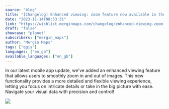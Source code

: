 ```yaml
---
source: "blog"
title: "[Changelog] Enhanced viewing: zoom feature now available in the mobile app"
date: "2023-11-14T08:53:31"
link: "https://wishlist.merginmaps.com/changelog/enhanced-viewing-zoom-feature-now-available-in-the-mobile-app?utm_source=qgis"
draft: "false"
showcase: "planet"
subscribers: ["mergin_maps"]
author: "Mergin Maps"
tags: ["qgis"]
languages: ["en_gb"]
available_languages: ["en_gb"]
---
```


<p>In our latest mobile app update, we've added an enhanced viewing feature that allows users to smoothly zoom in and out of images. This new functionality provides a more detailed and flexible viewing experience, letting you focus on intricate details or take in the big picture with ease. Navigate your visual data with precision and control!</p><img src="/img/subscribers/mergin_maps/enhanced-viewing-zoom-feature-now-available-in-the-mobile-app/thumb-e64e44810b242ba9627d61b042e4b4f0.gif"/><p></p><p></p><p></p>

